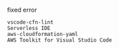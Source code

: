 fixed error

    vscode-cfn-lint
    Serverless IDE
    aws-cloudformation-yaml
    AWS Toolkit for Visual Studio Code
